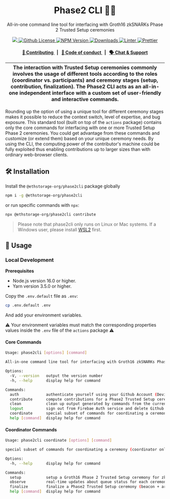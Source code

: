 <p align="center">
    <h1 align="center">
        Phase2 CLI 👨‍💻
    </h1>
    <p align="center">All-in-one command line tool for interfacing with Groth16 zkSNARKs Phase 2 Trusted Setup ceremonies</p>
</p>

<p align="center">
    <a href="https://github.com/ethstorage/p0tion">
        <img src="https://img.shields.io/badge/project-p0tion-blue.svg?style=flat-square">
    </a>
    <a href="https://github.com/ethstorage/p0tion/blob/main/LICENSE">
        <img alt="Github License" src="https://img.shields.io/github/license/privacy-scaling-explorations/p0tion.svg?style=flat-square">
    </a>
    <a href="https://www.npmjs.com/package/@ethstorage-org/phase2cli">
        <img alt="NPM Version" src="https://img.shields.io/npm/v/@ethstorage-org/phase2cli?style=flat-square" />
    </a>
    <a href="https://npmjs.org/package/@ethstorage-org/phase2cli">
        <img alt="Downloads" src="https://img.shields.io/npm/dm/@ethstorage-org/phase2cli.svg?style=flat-square" />
    </a>
    <a href="https://eslint.org/">
        <img alt="Linter" src="https://img.shields.io/badge/linter-eslint-8080f2?style=flat-square&logo=eslint" />
    </a>
    <a href="https://prettier.io/">
        <img alt="Prettier" src="https://img.shields.io/badge/code%20style-prettier-f8bc45?style=flat-square&logo=prettier" />
    </a>
</p>

<div align="center">
    <h4>
        <a href="https://github.com/ethstorage/p0tion/blob/main/CONTRIBUTING.md">
            👥 Contributing
        </a>
        <span>&nbsp;&nbsp;|&nbsp;&nbsp;</span>
        <a href="https://github.com/ethstorage/p0tion/blob/main/CODE_OF_CONDUCT.md">
            🤝 Code of conduct
        </a>
        <span>&nbsp;&nbsp;|&nbsp;&nbsp;</span>
        <a href="https://discord.gg/sF5CT5rzrR">
            🗣️ Chat &amp; Support
        </a>
    </h4>
</div>

| The interaction with Trusted Setup ceremonies commonly involves the usage of different tools according to the roles (coordinator vs. participants) and ceremony stages (setup, contribution, finalization). The Phase2 CLI acts as an all-in-one independent interface with a custom set of user-friendly and interactive commands. |
| ----------------------------------------------------------------------------------------------------------------------------------------------------------------------------------------------------------------------------------------------------------------------------------------------------------------------------------- |

Rounding up the option of using a unique tool for different ceremony stages makes it possible to reduce the context switch, level of expertise, and bug exposure. This standard tool (built on top of the `actions` package) contains only the core commands for interfacing with one or more Trusted Setup Phase 2 ceremonies. You could get advantage from these commands and customize (or extend them) based on your unique ceremony needs. By using the CLI, the computing power of the contributor's machine could be fully exploited thus enabling contributions up to larger sizes than with ordinary web-browser clients.

## 🛠 Installation

Install the `@ethstorage-org/phase2cli` package globally

```bash
npm i -g @ethstorage-org/phase2cli
```

or run specific commands with `npx`:

```bash
npx @ethstorage-org/phase2cli contribute
```

> Please note that phase2cli only runs on Linux or Mac systems. If a Windows user, please install [WSL2](https://learn.microsoft.com/en-us/windows/wsl/install) first.

## 📜 Usage

### Local Development

**Prerequisites**

-   Node.js version 16.0 or higher.
-   Yarn version 3.5.0 or higher.

Copy the `.env.default` file as `.env`:

```bash
cp .env.default .env
```

And add your environment variables.

⚠️ Your environment variables must match the corresponding properties values inside the `.env` file of the `actions` package ⚠️

#### Core Commands

```bash
Usage: phase2cli [options] [command]

All-in-one command line tool for interfacing with Groth16 zkSNARKs Phase 2 Trusted Setup ceremonies

Options:
  -V, --version   output the version number
  -h, --help      display help for command

Commands:
  auth            authenticate yourself using your Github Account (Device Flow OAuth 2.0)
  contribute      compute contributions for a Phase2 Trusted Setup ceremony circuits
  clean           clean up output generated by commands from the current working directory
  logout          sign out from Firebae Auth service and delete Github OAuth 2.0 token from your machine
  coordinate      special subset of commands for coordinating a ceremony (coordinator only)
  help [command]  display help for command
```

#### Coordinator Commands

```bash
Usage: phase2cli coordinate [options] [command]

special subset of commands for coordinating a ceremony (coordinator only)

Options:
  -h, --help      display help for command

Commands:
  setup           setup a Groth16 Phase 2 Trusted Setup ceremony for zk-SNARK circuits
  observe         real-time updates about queue status for each ceremony circuit
  finalize        finalize a Phase2 Trusted Setup ceremony (beacon + artifacts exports)
  help [command]  display help for command
```
